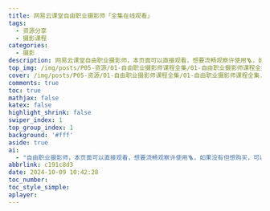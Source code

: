 ```yaml
---
title: 网易云课堂自由职业摄影师「全集在线观看」
tags:
  - 资源分享
  - 摄影课程
categories:
  - 摄影
description: 网易云课堂自由职业摄影师，本页面可以直接观看，想要流畅观察许使用🪜，如果没有但想购买，可以添加我微信好友：Jiabcdefh
top_img: /img/posts/P05-资源/01-自由职业摄影师课程全集/01-自由职业摄影师课程全集.png
cover: /img/posts/P05-资源/01-自由职业摄影师课程全集/01-自由职业摄影师课程全集.png
comments: true
toc: true
mathjax: false
katex: false
highlight_shrink: false
swiper_index: 1
top_group_index: 1
background: '#fff'
aside: true
ai:
  - "自由职业摄影师，本页面可以直接观看，想要流畅观察许使用🪜，如果没有但想购买，可以添加我微信好友：Jiabcdefh"
abbrlink: c191c8d3
date: 2024-10-09 10:42:28
toc_number:
toc_style_simple:
aplayer:
---
```




